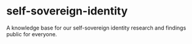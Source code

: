 # self-sovereign-identity
A knowledge base for our self-sovereign identity research and findings public for everyone.

